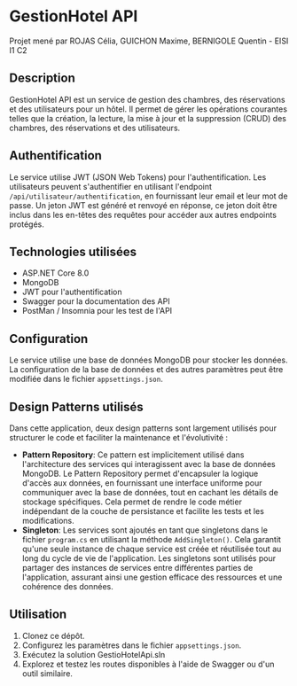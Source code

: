 # GestionHotel API
Projet mené par ROJAS Célia, GUICHON Maxime, BERNIGOLE Quentin - EISI I1 C2

## Description
GestionHotel API est un service de gestion des chambres, des réservations et des utilisateurs pour un hôtel. Il permet de gérer les opérations courantes telles que la création, la lecture, la mise à jour et la suppression (CRUD) des chambres, des réservations et des utilisateurs.

## Authentification
Le service utilise JWT (JSON Web Tokens) pour l'authentification. Les utilisateurs peuvent s'authentifier en utilisant l'endpoint `/api/utilisateur/authentification`, en fournissant leur email et leur mot de passe. Un jeton JWT est généré et renvoyé en réponse, ce jeton doit être inclus dans les en-têtes des requêtes pour accéder aux autres endpoints protégés.

## Technologies utilisées
- ASP.NET Core 8.0
- MongoDB
- JWT pour l'authentification
- Swagger pour la documentation des API
- PostMan / Insomnia pour les test de l'API

## Configuration
Le service utilise une base de données MongoDB pour stocker les données. La configuration de la base de données et des autres paramètres peut être modifiée dans le fichier `appsettings.json`.

## Design Patterns utilisés
Dans cette application, deux design patterns sont largement utilisés pour structurer le code et faciliter la maintenance et l'évolutivité :
- **Pattern Repository**: Ce pattern est implicitement utilisé dans l'architecture des services qui interagissent avec la base de données MongoDB. Le Pattern Repository permet d'encapsuler la logique d'accès aux données, en fournissant une interface uniforme pour communiquer avec la base de données, tout en cachant les détails de stockage spécifiques. Cela permet de rendre le code métier indépendant de la couche de persistance et facilite les tests et les modifications.
- **Singleton**: Les services sont ajoutés en tant que singletons dans le fichier `program.cs` en utilisant la méthode `AddSingleton()`. Cela garantit qu'une seule instance de chaque service est créée et réutilisée tout au long du cycle de vie de l'application. Les singletons sont utilisés pour partager des instances de services entre différentes parties de l'application, assurant ainsi une gestion efficace des ressources et une cohérence des données.

## Utilisation
1. Clonez ce dépôt.
2. Configurez les paramètres dans le fichier `appsettings.json`.
3. Exécutez la solution GestioHotelApi.sln
4. Explorez et testez les routes disponibles à l'aide de Swagger ou d'un outil similaire.
